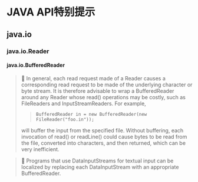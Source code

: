 # JAVA API特别提示

## java.io
### java.io.Reader
#### java.io.BufferedReader
> :turtle: In general, each read request made of a Reader causes a corresponding read request to be made of the underlying character or byte stream. It is therefore advisable to wrap a BufferedReader around any Reader whose read() operations may be costly, such as FileReaders and InputStreamReaders. For example,
>> `BufferedReader in = new BufferedReader(new FileReader("foo.in"));`
> 
> will buffer the input from the specified file. Without buffering, each invocation of read() or readLine() could cause bytes to be read from the file, converted into characters, and then returned, which can be very inefficient.

> :thought_balloon: Programs that use DataInputStreams for textual input can be localized by replacing each DataInputStream with an appropriate BufferedReader.
